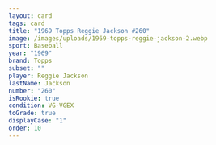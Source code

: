 ```yaml
---
layout: card
tags: card
title: "1969 Topps Reggie Jackson #260"
image: /images/uploads/1969-topps-reggie-jackson-2.webp
sport: Baseball
year: "1969"
brand: Topps
subset: ""
player: Reggie Jackson
lastName: Jackson
number: "260"
isRookie: true
condition: VG-VGEX
toGrade: true
displayCase: "1"
order: 10
---
```

